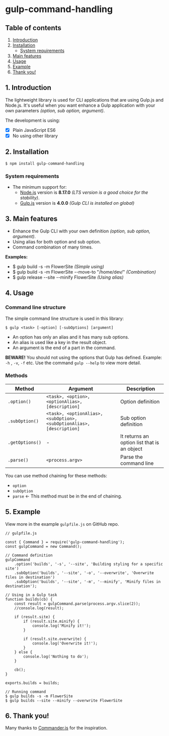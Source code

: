 # gulp-command-handling

## Table of contents

1. [Introduction](#1-introduction)
2. [Installation](#2-installation)
    - [System requirements](#system-requirements)
3. [Main features](#3-main-features)
4. [Usage](#4-usage)
5. [Example](#5-example)
6. [Thank you!](#6-thank-you)

## 1. Introduction

The lightweight library is used for CLI applications that are using Gulp.js and Node.js. It's useful when you want enhance a Gulp application with your own parameters _(option, sub option, argument)_.

The development is using:

-   [x] Plain JavaScript ES6
-   [x] No using other library

## 2. Installation

`$ npm install gulp-command-handling`

### System requirements

-   The minimum support for:
    -   [Node.js](https://nodejs.org/) version is **8.17.0** _(LTS version is a good choice for the stability)_.
    -   [Gulp.js](https://gulpjs.com/) version is **4.0.0** _(Gulp CLI is installed on global)_

## 3. Main features

-   Enhance the Gulp CLI with your own definition _(option, sub option, argument)_.
-   Using alias for both option and sub option.
-   Command combination of many times.

**Examples:**

-   \$ gulp build -s -m FlowerSite _(Simple using)_
-   \$ gulp build -s -m FlowerSite --move-to "/home/dev/" _(Combination)_
-   \$ gulp release --site --minify FlowerSite _(Using alias)_

## 4. Usage

### Command line structure

The simple command line structure is used in this library:

`$ gulp <task> [-option] [-subOptions] [argument]`

-   An option has only an alias and it has many sub options.
-   An alias is used like a key in the result object.
-   An argument is the end of a part in the command.

**BEWARE!** You should not using the options that Gulp has defined. Example: `-h` , `-v`, `-f` etc. Use the command `gulp --help` to view more detail.

### Methods

| Method          | Argument                                                              | Description                                 |
| --------------- | --------------------------------------------------------------------- | ------------------------------------------- |
| `.option()`     | `<task>, <option>, <optionAlias>, [description]`                      | Option definition                           |
| `.subOption()`  | `<task>, <optionAlias>, <subOption>, <subOptionAlias>, [description]` | Sub option definition                       |
| `.getOptions()` | -                                                                     | It returns an option list that is an object |
| `.parse()`      | `<process.argv>`                                                      | Parse the command line                      |

You can use method chaining for these methods:

-   `option`
-   `subOption`
-   `parse` <- This method must be in the end of chaining.

## 5. Example

View more in the example `gulpfile.js` on GitHub repo.

```
// gulpfile.js

const { Command } = require('gulp-command-handling');
const gulpCommand = new Command();

// Command definition
gulpCommand
    .option('builds', '-s', '--site', 'Building styling for a specific site')
    .subOption('builds', '--site', '-o', '--overwrite', 'Overwrite files in destination')
    .subOption('builds', '--site', '-m', '--minify', 'Minify files in destination');

// Using in a Gulp task
function builds(cb) {
    const result = gulpCommand.parse(process.argv.slice(2));
    //console.log(result);

    if (result.site) {
        if (result.site.minify) {
            console.log('Minify it!');
        }

        if (result.site.overwrite) {
            console.log('Overwrite it!');
        }
    } else {
        console.log('Nothing to do');
    }

    cb();
}

exports.builds = builds;
```

```
// Running command
$ gulp builds -s -m FlowerSite
$ gulp builds --site --minify --overwrite FlowerSite
```

## 6. Thank you!
Many thanks to [Commander.js](https://github.com/tj/commander.js) for the inspiration.
